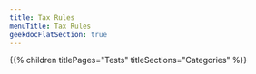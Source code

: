 ```yaml
---
title: Tax Rules
menuTitle: Tax Rules 
geekdocFlatSection: true
---
```


{{% children titlePages="Tests" titleSections="Categories" %}}